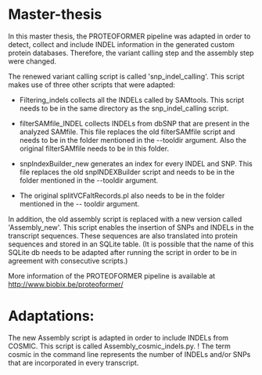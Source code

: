 # Master-thesis

In this master thesis, the PROTEOFORMER pipeline was adapted in order to detect, collect  and include INDEL information in the generated custom protein databases. Therefore, the variant calling step and the assembly step were changed. 


The renewed variant calling script is called 'snp_indel_calling'. This script makes use of three other scripts that were adapted: 

- Filtering_indels collects all the INDELs called by SAMtools. This script needs to be in the same directory as the snp_indel_calling script. 

- filterSAMfile_INDEL collects INDELs from dbSNP that are present in the analyzed SAMfile. This file replaces the old filterSAMfile script and needs to be in the folder mentioned in the --tooldir argument. Also the original filterSAMfile needs to be in this folder. 

- snpIndexBuilder_new generates an index for every INDEL and SNP. This file replaces the old snpINDEXBuilder script and needs to be in the folder mentioned in the --tooldir argument.

- The original splitVCFaltRecords.pl also needs to be in the folder mentioned in the -- tooldir argument.


In addition, the old assembly script is replaced with a new version called 'Assembly_new'. This script enables the insertion of SNPs and INDELs in the  transcript sequences. These sequences are also translated into protein sequences and stored in an SQLite table. (It is possible that the name of this SQLite db needs to be adapted after running the script in order to be in agreement with consecutive scripts.)


More information of the PROTEOFORMER pipeline is available at http://www.biobix.be/proteoformer/


# Adaptations:
The new Assembly script is adapted in order to include INDELs from COSMIC. This script is called Assembly_cosmic_indels.py.
! The term cosmic in the command line represents the number of INDELs and/or SNPs that are incorporated in every transcript.
